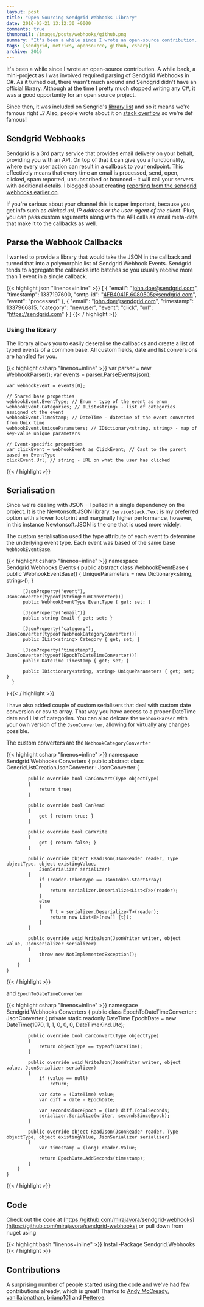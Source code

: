 ```yaml
---
layout: post
title: "Open Sourcing Sendgrid Webhooks Library"
date: 2016-05-21 13:12:30 +0000
comments: true
thumbnail: /images/posts/webhooks/github.png
summary: "It's been a while since I wrote an open-source contribution. A while back, a mini-project I was involved required parsing of Sendgrid Webhooks in C#. As it turned out, there wasn't much around and Sendgrid didn't have an official library.  Although at the time I pretty much stopped writing any C#, it was a good opportunity for an open source project."
tags: [sendgrid, metrics, opensource, github, csharp]
archive: 2016
---
```


It's been a while since I wrote an open-source contribution. A while back, a mini-project as I was involved required parsing of Sendgrid Webhooks in C#.
As it turned out, there wasn't much around and Sendgrid didn't have an official library.  Although at the time I pretty much stopped writing any C#, it was a good opportunity for an open source project.

Since then, it was included on Sengrid's [library list](https://sendgrid.com/docs/Integrate/libraries.html#-C-sharp-webhooks) and so it means we're famous right ..? Also, people wrote about it on [stack overflow](http://stackoverflow.com/questions/31218563/can-my-asp-net-code-get-confirmation-from-sendgrid-that-an-email-has-been-sent/31248116) so we're def famous!
<!--more-->


Sendgrid Webhooks
-------------------
Sendgrid is a 3rd party service that provides email delivery on your behalf, providing you with an API.
On top of that it can give you a functionality, where every user action can result in a callback to your endpoint.
This effectively means that every time an email is processed, send, open, clicked, spam reported, unsubscribed or bounced - it will call your servers with additional details. I blogged about creating [reporting from the sendgrid webhooks earlier on](/sendgrid-webhooks-reporting/).

If you're serious about your channel this is super important, because you get info such as *clicked url, IP address or the user-agent of the client*.
Plus, you can pass custom arguments along with the API calls as email meta-data that make it to the callbacks as well.

Parse the Webhook Callbacks
-------------------
I wanted to provide a library that would take the JSON in the callback and turned that into a polymorphic list of Sendgrid Webhook Events.
Sendgrid tends to aggregate the callbacks into batches so you usually receive more than 1 event in a single callback.

{{< highlight json "linenos=inline" >}}
    [
      {
        "email": "john.doe@sendgrid.com",
        "timestamp": 1337197600,
        "smtp-id": "<4FB4041F.6080505@sendgrid.com>",
        "event": "processed"
      },
      {
        "email": "john.doe@sendgrid.com",
        "timestamp": 1337966815,
        "category": "newuser",
        "event": "click",
        "url": "https://sendgrid.com"
      }
    ]
{{< / highlight >}}


### Using the library

The library allows you to easily deseralise the callbacks and create a list of typed events of a common base. All custom fields, date and list conversions are handled for you.

{{< highlight csharp "linenos=inline" >}}
    var parser = new WebhookParser();
    var events = parser.ParseEvents(json);

    var webhookEvent = events[0];

    // Shared base properties
    webhookEvent.EventType; // Enum - type of the event as enum
    webhookEvent.Categories; // IList<string> - list of categories assigned ot the event
    webhookEvent.TimeStamp; // DateTime - datetime of the event converted from Unix time
    webhookEvent.UniqueParameters; // IDictionary<string, string> - map of key-value unique parameters

    // Event-specific properties
    var clickEvent = webhookEvent as ClickEvent; // Cast to the parent based on EventType
    clickEvent.Url; // string - URL on what the user has clicked
{{< / highlight >}}

Serialisation
-------------------
Since we're dealing with JSON - I pulled in a single dependency on the project. It is the Newtonsoft.JSON library.
`ServiceStack.Text` is my preferred option with a lower footprint and marginally higher performance, however, in this instance Newtonsoft.JSON is the one that is used more widely.

The custom serialisation used the type attribute of each event to determine the underlying event type.
Each event was based of the same base `WebhookEventBase`.

{{< highlight csharp "linenos=inline" >}}
  namespace Sendgrid.Webhooks.Events
  {
      public abstract class WebhookEventBase
      {
          public WebhookEventBase()
          {
              UniqueParameters = new Dictionary<string, string>();
          }

          [JsonProperty("event"), JsonConverter(typeof(StringEnumConverter))]
          public WebhookEventType EventType { get; set; }

          [JsonProperty("email")]
          public string Email { get; set; }

          [JsonProperty("category"), JsonConverter(typeof(WebhookCategoryConverter))]
          public IList<string> Category { get; set; }

          [JsonProperty("timestamp"), JsonConverter(typeof(EpochToDateTimeConverter))]
          public DateTime Timestamp { get; set; }

          public IDictionary<string, string> UniqueParameters { get; set; }
      }
  }
{{< / highlight >}}

I have also added couple of custom serialisers that deal with custom date conversion or csv to array. That way you have access to a proper DateTime date and List<String> of categories. You can also delcare the `WebhookParser` with your own version of the `JsonConverter`, allowing for virtually any changes possible.

The custom converters are the `WebhookCategoryConverter`

{{< highlight csharp "linenos=inline" >}}
    namespace Sendgrid.Webhooks.Converters
    {
        public abstract class GenericListCreationJsonConverter<T> : JsonConverter
        {

            public override bool CanConvert(Type objectType)
            {
                return true;
            }

            public override bool CanRead
            {
                get { return true; }
            }

            public override bool CanWrite
            {
                get { return false; }
            }

            public override object ReadJson(JsonReader reader, Type objectType, object existingValue,
                JsonSerializer serializer)
            {
                if (reader.TokenType == JsonToken.StartArray)
                {
                    return serializer.Deserialize<List<T>>(reader);
                }
                else
                {
                    T t = serializer.Deserialize<T>(reader);
                    return new List<T>(new[] {t});
                }
            }

            public override void WriteJson(JsonWriter writer, object value, JsonSerializer serializer)
            {
                throw new NotImplementedException();
            }
        }
    }
{{< / highlight >}}


and `EpochToDateTimeConverter`

{{< highlight csharp "linenos=inline" >}}
    namespace Sendgrid.Webhooks.Converters
    {
        public class EpochToDateTimeConverter : JsonConverter
        {
            private static readonly DateTime EpochDate = new DateTime(1970, 1, 1, 0, 0, 0, DateTimeKind.Utc);

            public override bool CanConvert(Type objectType)
            {
                return objectType == typeof(DateTime);
            }

            public override void WriteJson(JsonWriter writer, object value, JsonSerializer serializer)
            {
                if (value == null)
                    return;

                var date = (DateTime) value;
                var diff = date - EpochDate;

                var secondsSinceEpoch = (int) diff.TotalSeconds;
                serializer.Serialize(writer, secondsSinceEpoch);
            }

            public override object ReadJson(JsonReader reader, Type objectType, object existingValue, JsonSerializer serializer)
            {
                var timestamp = (long) reader.Value;

                return EpochDate.AddSeconds(timestamp);
            }
        }
    }
{{< / highlight >}}

Code
-------------------

Check out the code at [https://github.com/mirajavora/sendgrid-webhooks](https://github.com/mirajavora/sendgrid-webhooks) or pull down from nuget using

{{< highlight bash "linenos=inline" >}}
    Install-Package Sendgrid.Webhooks
{{< / highlight >}}

Contributions
-------------------
A surprising number of people started using the code and we've had few contributions already, which is great! Thanks to [Andy McCready](https://github.com/andymccready), [vanillajonathan](https://github.com/vanillajonathan), [brianp101](https://github.com/brianp101) and [Petteroe](https://github.com/Petteroe).